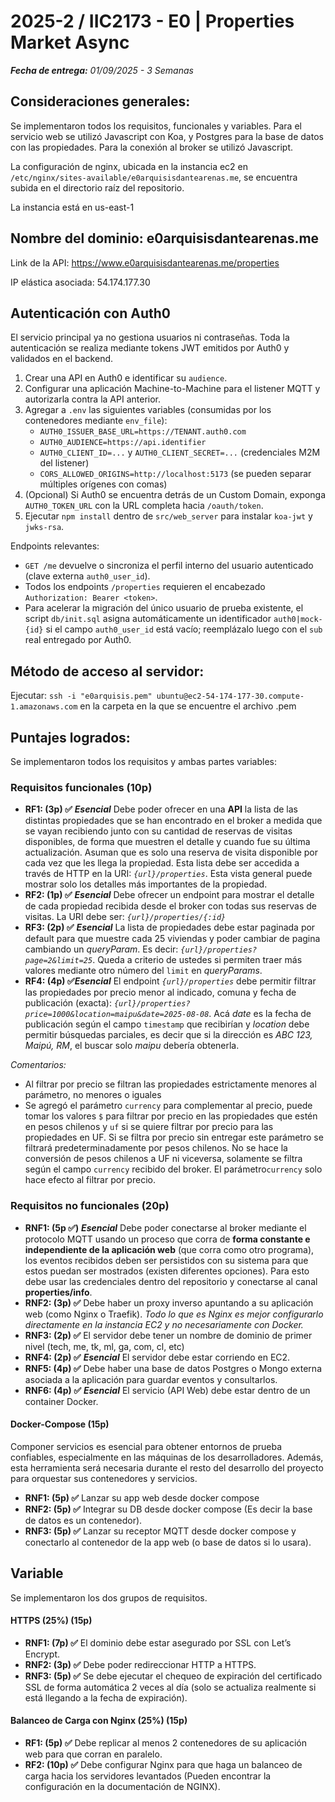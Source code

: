 # 2025-2 / IIC2173 - E0 | Properties Market Async

***Fecha de entrega:** 01/09/2025 - 3 Semanas*

## Consideraciones generales:

Se implementaron todos los requisitos, funcionales y variables. Para el servicio web se utilizó Javascript con Koa, y Postgres para la base de datos con las propiedades. Para la conexión al broker se utilizó Javascript. 

La configuración de nginx, ubicada en la instancia ec2 en `/etc/nginx/sites-available/e0arquisisdantearenas.me`, se encuentra subida en el directorio raíz del repositorio.

La instancia está en us-east-1

## Nombre del dominio: e0arquisisdantearenas.me

Link de la API:
https://www.e0arquisisdantearenas.me/properties

IP elástica asociada:
54.174.177.30

## Autenticación con Auth0

El servicio principal ya no gestiona usuarios ni contraseñas. Toda la autenticación se realiza mediante tokens JWT emitidos por Auth0 y validados en el backend.

1. Crear una API en Auth0 e identificar su `audience`.
2. Configurar una aplicación Machine-to-Machine para el listener MQTT y autorizarla contra la API anterior.
3. Agregar a `.env` las siguientes variables (consumidas por los contenedores mediante `env_file`):
   * `AUTH0_ISSUER_BASE_URL=https://TENANT.auth0.com`
   * `AUTH0_AUDIENCE=https://api.identifier`
   * `AUTH0_CLIENT_ID=...` y `AUTH0_CLIENT_SECRET=...` (credenciales M2M del listener)
   * `CORS_ALLOWED_ORIGINS=http://localhost:5173` (se pueden separar múltiples orígenes con comas)
4. (Opcional) Si Auth0 se encuentra detrás de un Custom Domain, exponga `AUTH0_TOKEN_URL` con la URL completa hacia `/oauth/token`.
5. Ejecutar `npm install` dentro de `src/web_server` para instalar `koa-jwt` y `jwks-rsa`.

Endpoints relevantes:

- `GET /me` devuelve o sincroniza el perfil interno del usuario autenticado (clave externa `auth0_user_id`).
- Todos los endpoints `/properties` requieren el encabezado `Authorization: Bearer <token>`.
- Para acelerar la migración del único usuario de prueba existente, el script `db/init.sql` asigna automáticamente un identificador `auth0|mock-{id}` si el campo `auth0_user_id` está vacío; reemplázalo luego con el `sub` real entregado por Auth0.

## Método de acceso al servidor:

Ejecutar:
`ssh -i "e0arquisis.pem" ubuntu@ec2-54-174-177-30.compute-1.amazonaws.com`
en la carpeta en la que se encuentre el archivo .pem

## Puntajes logrados:

Se implementaron todos los requisitos y ambas partes variables:

### Requisitos funcionales (10p)

* **RF1: (3p) ✅** ***Esencial*** Debe poder ofrecer en una **API** la lista de las distintas propiedades que se han encontrado en el broker a medida que se vayan recibiendo junto con su cantidad de reservas de visitas disponibles, de forma que muestren el detalle y cuando fue su última actualización. Asuman que es solo una reserva de visita disponible por cada vez que les llega la propiedad. Esta lista debe ser accedida a través de HTTP en la URI: *`{url}/properties`*. Esta vista general puede mostrar solo los detalles más importantes de la propiedad.
* **RF2: (1p) ✅** ***Esencial*** Debe ofrecer un endpoint para mostrar el detalle  de cada propiedad recibida desde el broker con todas sus reservas de visitas. La URI debe ser: *`{url}/properties/{:id}`*
* **RF3: (2p) ✅** ***Esencial*** La lista de propiedades debe estar paginada por default para que muestre cada 25 viviendas y poder cambiar de pagina cambiando un *queryParam*. Es decir: *`{url}/properties?page=2&limit=25`*. Queda a criterio de ustedes si permiten traer más valores mediante otro número del `limit` en *queryParams*.
* **RF4: (4p) ✅*Esencial*** El endpoint *`{url}/properties`* debe permitir filtrar las propiedades por precio menor al indicado, comuna y fecha de publicación (exacta): *`{url}/properties?price=1000&location=maipu&date=2025-08-08`*. Acá *date* es la fecha de publicación según el campo `timestamp` que recibirían y *location* debe permitir búsquedas parciales, es decir que si la dirección es *ABC 123, Maipú, RM*, el buscar solo *maipu* debería obtenerla.
    
*Comentarios:*
* Al filtrar por precio se filtran las propiedades estrictamente menores al parámetro, no menores o iguales
* Se agregó el parámetro `currency` para complementar al precio, puede tomar los valores `$` para filtrar por precio en las propiedades que estén en pesos chilenos y `uf` si se quiere filtrar por precio para las propiedades en UF. Si se filtra por precio sin entregar este parámetro se filtrará predeterminadamente por pesos chilenos. No se hace la conversión de pesos chilenos a UF ni viceversa, solamente se filtra según el campo `currency` recibido del broker. El parámetro`currency` solo hace efecto al filtrar por precio.

### Requisitos no funcionales (20p)

* **RNF1: (5p ✅)** ***Esencial*** Debe poder conectarse al broker mediante el protocolo MQTT usando un proceso que corra de **forma constante e independiente de la aplicación web** (que corra como otro programa), los eventos recibidos deben ser persistidos con su sistema para que estos puedan ser mostrados (existen diferentes opciones). Para esto debe usar las credenciales dentro del repositorio y conectarse al canal **properties/info**.
* **RNF2: (3p) ✅** Debe haber un proxy inverso apuntando a su aplicación web (como Nginx o Traefik). *Todo lo que es Nginx es mejor configurarlo directamente en la instancia EC2 y no necesariamente con Docker.*
* **RNF3: (2p) ✅** El servidor debe tener un nombre de dominio de primer nivel (tech, me, tk, ml, ga, com, cl, etc)
* **RNF4: (2p) ✅** ***Esencial*** El servidor debe estar corriendo en EC2.
* **RNF5: (4p) ✅** Debe haber una base de datos Postgres o Mongo externa asociada a la aplicación para guardar eventos y consultarlos.
* **RNF6: (4p) ✅** ***Esencial*** El servicio (API Web) debe estar dentro de un container Docker.

#### Docker-Compose (15p)

Componer servicios es esencial para obtener entornos de prueba confiables, especialmente en las máquinas de los desarrolladores. Además, esta herramienta será necesaria durante el resto del desarrollo del proyecto para orquestar sus contenedores y servicios.

* **RNF1: (5p) ✅** Lanzar su app web desde docker compose
* **RNF2: (5p) ✅** Integrar su DB desde docker compose (Es decir la base de datos es un contenedor).
* **RNF3: (5p) ✅** Lanzar su receptor MQTT desde docker compose y conectarlo al contenedor de la app web (o base de datos si lo usara).

## Variable
    
Se implementaron los dos grupos de requisitos.
    
#### HTTPS (25%) (15p)

* **RNF1: (7p) ✅** El dominio debe estar asegurado por SSL con Let’s Encrypt.
* **RNF2: (3p) ✅** Debe poder redireccionar HTTP a HTTPS.
* **RNF3: (5p) ✅** Se debe ejecutar el chequeo de expiración del certificado SSL de forma automática 2 veces al día (solo se actualiza realmente si está llegando a la fecha de expiración).

#### Balanceo de Carga con Nginx (25%) (15p)

* **RF1: (5p) ✅** Debe replicar al menos 2 contenedores de su aplicación web para que corran en paralelo.
* **RF2: (10p) ✅** Debe configurar Nginx para que haga un balanceo de carga hacia los servidores levantados (Pueden encontrar la configuración en la documentación de NGINX).
